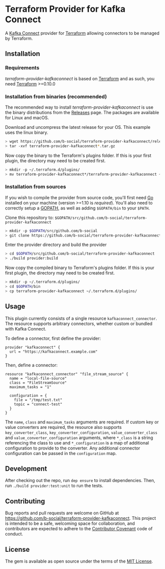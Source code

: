 Terraform Provider for Kafka Connect
====================================

A [Kafka Connect](https://docs.confluent.io/current/connect/index.html)
provider for [Terraform](https://www.terraform.io/) allowing connectors to
be managed by Terraform.

Installation
------------

### Requirements

*terraform-provider-kafkaconnect* is based on 
[Terraform](https://www.terraform.io) and as such, you need 
[Terraform](https://www.terraform.io/downloads.html) >=0.10.0

### Installation from binaries (recommended)

The recommended way to install *terraform-provider-kafkaconnect* is use the 
binary distributions from the 
[Releases](https://github.com/b-social/terraform-provider-kafkaconnect/releases)
page. The packages are available for Linux and macOS.

Download and uncompress the latest release for your OS. This example uses the 
linux binary.

```sh
> wget https://github.com/b-social/terraform-provider-kafkaconnect/releases/download/0.1.0-rc.5/terraform-provider-kafkaconnect_v0.1.0-rc.5_linux_amd64.tar.gz
> tar -xvf terraform-provider-kafkaconnect*.tar.gz
```

Now copy the binary to the Terraform's plugins folder. If this is your first 
plugin, the directory may need to be created first.

```sh
> mkdir -p ~/.terraform.d/plugins/
> mv terraform-provider-kafkaconnect*/terraform-provider-kafkaconnect ~/.terraform.d/plugins/
```

### Installation from sources

If you wish to compile the provider from source code, you'll first need 
[Go](http://www.golang.org) installed on your machine (version >=1.10 is 
*required*). You'll also need to correctly setup a 
[GOPATH](http://golang.org/doc/code.html#GOPATH), as well as adding 
`$GOPATH/bin` to your `$PATH`.

Clone this repository to: 
`$GOPATH/src/github.com/b-social/terraform-provider-kafkaconnect`

```sh
> mkdir -p $GOPATH/src/github.com/b-social
> git clone https://github.com/b-social/terraform-provider-kafkaconnect.git $GOPATH/src/github.com/b-social/terraform-provider-kafkaconnect
```

Enter the provider directory and build the provider

```sh
> cd $GOPATH/src/github.com/b-social/terraform-provider-kafkaconnect
> ./build provider:build
```

Now copy the compiled binary to Terraform's plugins folder. If this is your 
first plugin, the directory may need to be created first.

```sh
> mkdir -p ~/.terraform.d/plugins/
> cd $GOPATH/bin
> cp terraform-provider-kafkaconnect ~/.terraform.d/plugins/
```

Usage
-----

This plugin currently consists of a single resource `kafkaconnect_connector`.
The resource supports arbitrary connectors, whether custom or bundled with
Kafka Connect.

To define a connector, first define the provider:

```hcl-terraform
provider "kafkaconnect" {
  url = "https://kafkaconnect.example.com"
}
```

Then, define a connector:

```hcl-terraform
resource "kafkaconnect_connector" "file_stream_source" {
  name = "local-file-source"
  class = "FileStreamSource"
  maximum_tasks = "1"

  configuration = {
    file = "/tmp/test.txt"
    topic = "connect-test"
  }
}
```

The `name`, `class` and `maximum_tasks` arguments are required. If custom key
or value converters are required, the resource also supports 
`key_converter_class`, `key_converter_configuration`, `value_converter_class`
and `value_converter_configuration` arguments, where `*_class` is a string 
referencing the class to use and `*_configuration` is a map of additional
configuration to provide to the converter. Any additional connector 
configuration can be passed in the `configuration` map.

Development
-----------

After checking out the repo, run `dep ensure` to install dependencies. Then, 
run `./build provider:test:unit` to run the tests. 

Contributing
------------

Bug reports and pull requests are welcome on GitHub at 
https://github.com/b-social/terraform-provider-kafkaconnect. This project is 
intended to be a safe, welcoming space for collaboration, and contributors are 
expected to adhere to the 
[Contributor Covenant](http://contributor-covenant.org) code of conduct.

License
-------

The gem is available as open source under the terms of the 
[MIT License](http://opensource.org/licenses/MIT).
